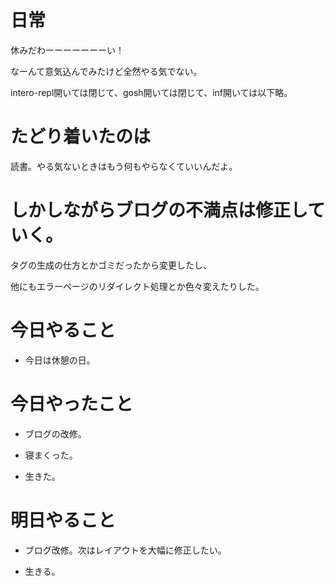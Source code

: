 # 日常

休みだわーーーーーーーい！

なーんて意気込んでみたけど全然やる気でない。

intero-repl開いては閉じて、gosh開いては閉じて、inf開いては以下略。

# たどり着いたのは

読書。やる気ないときはもう何もやらなくていいんだよ。

# しかしながらブログの不満点は修正していく。

タグの生成の仕方とかゴミだったから変更したし、

他にもエラーページのリダイレクト処理とか色々変えたりした。

# 今日やること

* 今日は休憩の日。

# 今日やったこと

* ブログの改修。

* 寝まくった。

* 生きた。

# 明日やること

* ブログ改修。次はレイアウトを大幅に修正したい。

* 生きる。
